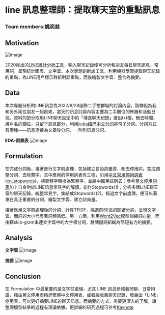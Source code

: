 # line 訊息整理師：提取聊天室的重點訊息
### Team members:姚奕慈
## Motivation

 ![image](https://github.com/Bellayao06/text-assistant/blob/main/demo1.png)
 
 2020推出的[LINE統計分析工具](https://chonyy.github.io/line-message-analyzer/)，輸入聊天記錄便可分析和朋友每日聊天訊息、常用詞，呈現統計圖表、文字雲。本次專題創新該工具，利用機器學習提取聊天記錄的重點，為LINE用戶標示群組對話重點，而後繪製文字雲、整合為摘要。

## Data

 本次專題分析的LINE訊息為2022/8/29服飾二手拍群組的討論內容，該群組為我和另外兩位朋友一起創建，當天的訊息討論內容主要為二手攤位的佈置和活動日程。資料的部分取用LINE聊天設定中的「傳送聊天紀錄」匯出txt檔，刪去時間、用戶名的欄位，只留下訊息部分，利用[jieba结巴中文分词](https://github.com/fxsjy/jieba)將句子分詞。分詞方式有兩種——訊息連接為文章後分詞、一則則訊息分詞。

**EDA-詞頻表**
![image](https://github.com/Bellayao06/text-assistant/blob/main/%E6%88%AA%E5%9C%96%202023-01-10%20%E4%B8%8B%E5%8D%881.45.01.png)

## Formulation

 在完成分詞後，接著進行文字前處理，包括建立自設詞彙庫、刪去停用詞，完成調整分詞、去除贅字。其中應用的停用詞表有三種，引用[中文常用停用詞表 (cn_stopwords)](https://github.com/goto456/stopwords/blob/master/cn_stopwords.txt)，將簡體字轉換為繁體字，並將中國用語刪去；參考[英文停用詞表](https://www.ranks.nl/stopwords)加上自身對於LINE訊息常見字的解讀，創作Stopwords(1)；分析多個LINE聊天室的聊天記錄，統整常見字，集結成Stopwords(2)。經過文字前處理，便可以著重在真正重要的分詞，繪製文字雲、建立詞向量。
 
 接著應用文字前處理後的分詞，計算TFIDF，挑選前60高的關鍵分詞，呈現文字雲，而詞的大小代表著詞頻高低。另一方面，利用[Word2Vec](https://radimrehurek.com/gensim/models/word2vec.html)模型訓練詞向量，而後藉skip-gram串連文字雲中的大字樣分詞，將關鍵詞組織為簡短有力的摘要。
 
## Analysis

 **文字雲**
 ![image](https://github.com/Bellayao06/text-assistant/blob/main/%E6%88%AA%E5%9C%96%202023-01-10%20%E4%B8%8B%E5%8D%882.31.46.png)
 
  **摘要**
 ![image]([https://github.com/Bellayao06/text-assistant/blob/main/%E6%88%AA%E5%9C%96%202023-01-10%20%E4%B8%8B%E5%8D%882.31.28.png](https://github.com/Bellayao06/text-assistant/blob/main/%E6%88%AA%E5%9C%96%202023-01-10%20%E4%B8%8B%E5%8D%882.34.32.png))

## Conclusion

在 Formulation 中最重要的是文字前處理，尤其 LINE 訊息參雜著閒聊、日常用語，藉由英文停用表精進繁體中文停用表，或者經收集聊天記錄，發展出「LINE」停用表，可以更好摘要LINE的聊天訊息。而摘要的方式，需要更深入的了解，讓整理模型結果的過程有理論依據。更詳細的研究過程可參考[Keynote](https://www.icloud.com/keynote/0caWZoE8Bbg7Ig90vMGeDaduw#20221013_Ten_Yao_line_assistant)
